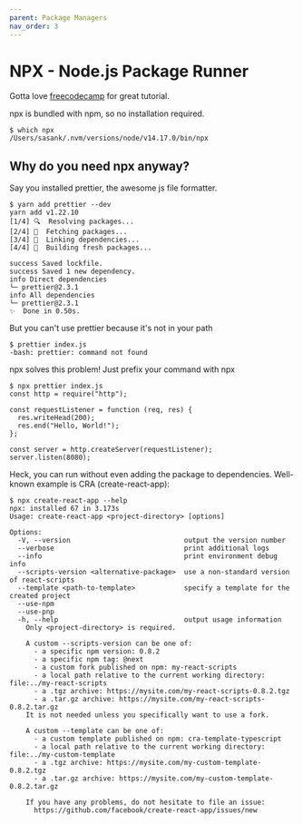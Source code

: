 ```yaml
---
parent: Package Managers
nav_order: 3
---
```


# NPX - Node.js Package Runner

Gotta love [freecodecamp](https://www.freecodecamp.org/news/npm-vs-npx-whats-the-difference/) for great tutorial.

npx is bundled with npm, so no installation required.
```
$ which npx
/Users/sasank/.nvm/versions/node/v14.17.0/bin/npx
```

## Why do you need npx anyway?

Say you installed prettier, the awesome js file formatter.

```
$ yarn add prettier --dev
yarn add v1.22.10
[1/4] 🔍  Resolving packages...
[2/4] 🚚  Fetching packages...
[3/4] 🔗  Linking dependencies...
[4/4] 🔨  Building fresh packages...

success Saved lockfile.
success Saved 1 new dependency.
info Direct dependencies
└─ prettier@2.3.1
info All dependencies
└─ prettier@2.3.1
✨  Done in 0.50s.
```

But you can't use prettier because it's not in your path

```
$ prettier index.js 
-bash: prettier: command not found
```

npx solves this problem! Just prefix your command with npx

```
$ npx prettier index.js 
const http = require("http");

const requestListener = function (req, res) {
  res.writeHead(200);
  res.end("Hello, World!");
};

const server = http.createServer(requestListener);
server.listen(8080);
```

Heck, you can run without even adding the package to dependencies. Well-known example is CRA (create-react-app):

```
$ npx create-react-app --help
npx: installed 67 in 3.173s
Usage: create-react-app <project-directory> [options]

Options:
  -V, --version                            output the version number
  --verbose                                print additional logs
  --info                                   print environment debug info
  --scripts-version <alternative-package>  use a non-standard version of react-scripts
  --template <path-to-template>            specify a template for the created project
  --use-npm                                
  --use-pnp                                
  -h, --help                               output usage information
    Only <project-directory> is required.

    A custom --scripts-version can be one of:
      - a specific npm version: 0.8.2
      - a specific npm tag: @next
      - a custom fork published on npm: my-react-scripts
      - a local path relative to the current working directory: file:../my-react-scripts
      - a .tgz archive: https://mysite.com/my-react-scripts-0.8.2.tgz
      - a .tar.gz archive: https://mysite.com/my-react-scripts-0.8.2.tar.gz
    It is not needed unless you specifically want to use a fork.

    A custom --template can be one of:
      - a custom template published on npm: cra-template-typescript
      - a local path relative to the current working directory: file:../my-custom-template
      - a .tgz archive: https://mysite.com/my-custom-template-0.8.2.tgz
      - a .tar.gz archive: https://mysite.com/my-custom-template-0.8.2.tar.gz

    If you have any problems, do not hesitate to file an issue:
      https://github.com/facebook/create-react-app/issues/new

```
